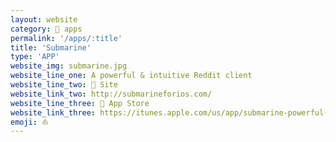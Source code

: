 ```yaml
---
layout: website
category: 🏬 apps
permalink: '/apps/:title'
title: 'Submarine'
type: 'APP'
website_img: submarine.jpg
website_line_one: A powerful & intuitive Reddit client
website_line_two: 🚀 Site
website_link_two: http://submarineforios.com/
website_line_three: 👾 App Store
website_link_three: https://itunes.apple.com/us/app/submarine-powerful-intuitive/id1023238124?ls=1
emoji: ⛵
---
```

